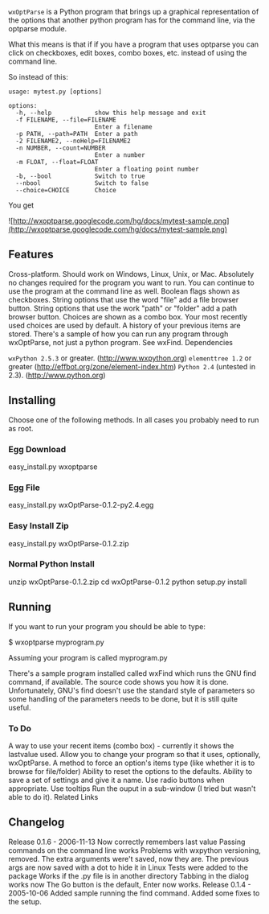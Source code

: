 `wxOptParse` is a Python program that brings up a graphical representation of the options that another python program has for the command line, via the optparse module.

What this means is that if if you have a program that uses optparse you can click on checkboxes, edit boxes, combo boxes, etc. instead of using the command line.

So instead of this:

```
usage: mytest.py [options]

options:
  -h, --help            show this help message and exit
  -f FILENAME, --file=FILENAME
                        Enter a filename
  -p PATH, --path=PATH  Enter a path
  -2 FILENAME2, --noHelp=FILENAME2
  -n NUMBER, --count=NUMBER
                        Enter a number
  -m FLOAT, --float=FLOAT
                        Enter a floating point number
  -b, --bool            Switch to true
  --nbool               Switch to false
  --choice=CHOICE       Choice
```
You get

![http://wxoptparse.googlecode.com/hg/docs/mytest-sample.png](http://wxoptparse.googlecode.com/hg/docs/mytest-sample.png)


## Features ##

Cross-platform. Should work on Windows, Linux, Unix, or Mac.
Absolutely no changes required for the program you want to run.
You can continue to use the program at the command line as well.
Boolean flags shown as checkboxes.
String options that use the word "file" add a file browser button.
String options that use the work "path" or "folder" add a path browser button.
Choices are shown as a combo box.
Your most recently used choices are used by default.
A history of your previous items are stored.
There's a sample of how you can run any program through wxOptParse, not just a python program. See wxFind.
Dependencies

`wxPython 2.5.3` or greater. (http://www.wxpython.org)
`elementtree 1.2` or greater (http://effbot.org/zone/element-index.htm)
`Python 2.4` (untested in 2.3). (http://www.python.org)

## Installing ##

Choose one of the following methods. In all cases you probably need to run as root.

### Egg Download ###

easy\_install.py wxoptparse

### Egg File ###

easy\_install.py wxOptParse-0.1.2-py2.4.egg

### Easy Install Zip ###

easy\_install.py wxOptParse-0.1.2.zip

### Normal Python Install ###

unzip wxOptParse-0.1.2.zip
cd wxOptParse-0.1.2
python setup.py install


## Running ##

If you want to run your program you should be able to type:

$ wxoptparse myprogram.py

Assuming your program is called myprogram.py

There's a sample program installed called wxFind which runs the GNU find command, if available. The source code shows you how it is done. Unfortunately, GNU's find doesn't use the standard style of parameters so some handling of the parameters needs to be done, but it is still quite useful.

### To Do ###

A way to use your recent items (combo box) - currently it shows the lastvalue used.
Allow you to change your program so that it uses, optionally, wxOptParse.
A method to force an option's items type (like whether it is to browse for file/folder)
Ability to reset the options to the defaults.
Ability to save a set of settings and give it a name.
Use radio buttons when appropriate.
Use tooltips
Run the ouput in a sub-window (I tried but wasn't able to do it).
Related Links


## Changelog ##

Release 0.1.6 - 2006-11-13
Now correctly remembers last value
Passing commands on the command line works
Problems with wxpython versioning, removed.
The extra arguments were't saved, now they are.
The previous args are now saved with a dot to hide it in Linux
Tests were added to the package
Works if the .py file is in another directory
Tabbing in the dialog works now
The Go button is the default, Enter now works.
Release 0.1.4 - 2005-10-06
Added sample running the find command. Added some fixes to the setup.